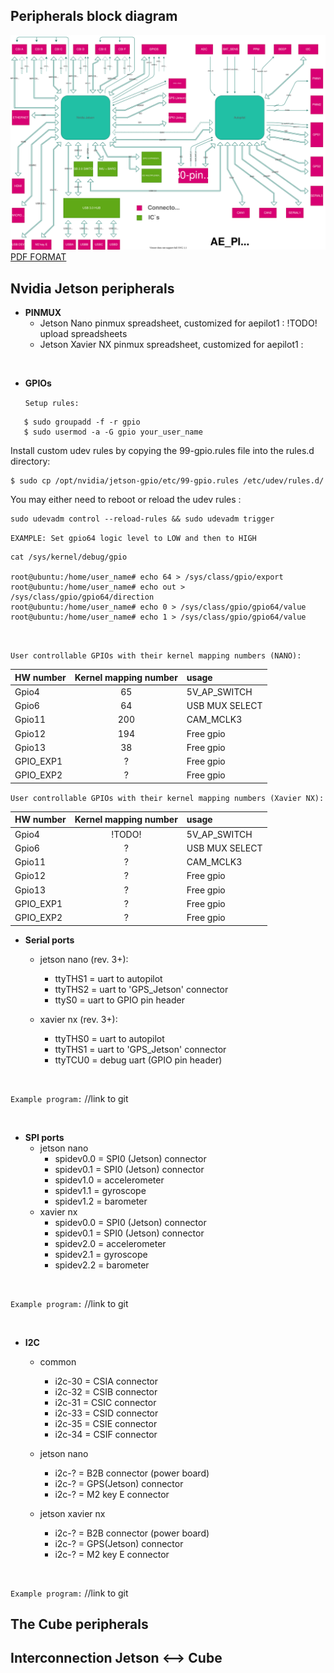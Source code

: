 ## Peripherals block diagram

![aepilot1_block_scheme.svg](uploads/5891a87aa9bcc1f4ddd29ee52ee2a210/aepilot1_block_scheme.svg)
[PDF FORMAT](uploads/9856a56d99b819fba1efde74f8734ce4/aepilot1_block_schematic.pdf)

## Nvidia Jetson peripherals
- **PINMUX**
  - Jetson Nano pinmux spreadsheet, customized for aepilot1 : !TODO! upload spreadsheets
  - Jetson Xavier NX pinmux spreadsheet, customized for aepilot1 : 

&nbsp;

- **GPIOs**

   `Setup rules:` 
```
   $ sudo groupadd -f -r gpio
   $ sudo usermod -a -G gpio your_user_name
```
Install custom udev rules by copying the 99-gpio.rules file into the rules.d directory:
```
$ sudo cp /opt/nvidia/jetson-gpio/etc/99-gpio.rules /etc/udev/rules.d/
```
You may either need to reboot or reload the udev rules :
```
sudo udevadm control --reload-rules && sudo udevadm trigger
```

   `EXAMPLE: Set gpio64 logic level to LOW and then to HIGH`
```
cat /sys/kernel/debug/gpio

root@ubuntu:/home/user_name# echo 64 > /sys/class/gpio/export
root@ubuntu:/home/user_name# echo out > /sys/class/gpio/gpio64/direction
root@ubuntu:/home/user_name# echo 0 > /sys/class/gpio/gpio64/value
root@ubuntu:/home/user_name# echo 1 > /sys/class/gpio/gpio64/value
```
&nbsp;

   `User controllable GPIOs with their kernel mapping numbers (NANO):`

| HW number | Kernel mapping number | usage|
| :--- | :---: | :--- |
| Gpio4 | 65 | 5V_AP_SWITCH |
| Gpio6 | 64 | USB MUX SELECT |
| Gpio11 | 200 | CAM_MCLK3 |
| Gpio12 | 194 | Free gpio | 
| Gpio13 | 38 | Free gpio |
| GPIO_EXP1 | ? | Free gpio |
| GPIO_EXP2 | ? | Free gpio |

   `User controllable GPIOs with their kernel mapping numbers (Xavier NX):`

| HW number | Kernel mapping number | usage|
| :--- | :---: | :--- |
| Gpio4 | !TODO! | 5V_AP_SWITCH |
| Gpio6 | ? | USB MUX SELECT |
| Gpio11 | ? | CAM_MCLK3 |
| Gpio12 | ? | Free gpio | 
| Gpio13 | ? | Free gpio |
| GPIO_EXP1 | ? | Free gpio |
| GPIO_EXP2 | ? | Free gpio |

- **Serial ports**
   - jetson nano (rev. 3+):
      - ttyTHS1 = uart to autopilot
      - ttyTHS2  = uart to 'GPS_Jetson' connector
      - ttyS0  = uart to GPIO pin header

    - xavier nx (rev. 3+):
      - ttyTHS0 = uart to autopilot
      - ttyTHS1 = uart to 'GPS_Jetson' connector
      - ttyTCU0 = debug uart (GPIO pin header)

&nbsp;

   `Example program:` //link to git 

&nbsp;

- **SPI ports**
  - jetson nano
    - spidev0.0 = SPI0 (Jetson) connector 
    - spidev0.1 = SPI0 (Jetson) connector
    - spidev1.0 = accelerometer
    - spidev1.1 = gyroscope
    - spidev1.2 = barometer
  - xavier nx
    - spidev0.0 = SPI0 (Jetson) connector
    - spidev0.1 = SPI0 (Jetson) connector
    - spidev2.0 = accelerometer
    - spidev2.1 = gyroscope
    - spidev2.2 = barometer

&nbsp;

   `Example program:` //link to git 

&nbsp;

- **I2C**
  - common
    - i2c-30 = CSIA connector
    - i2c-32 = CSIB connector
    - i2c-31 = CSIC connector
    - i2c-33 = CSID connector
    - i2c-35 = CSIE connector
    - i2c-34 = CSIF connector

  - jetson nano
    - i2c-? = B2B connector (power board)
    - i2c-? = GPS(Jetson) connector
    - i2c-? = M2 key E connector

  - jetson xavier nx
    - i2c-? = B2B connector (power board)
    - i2c-? = GPS(Jetson) connector
    - i2c-? = M2 key E connector
  
&nbsp;
  
   `Example program:` //link to git


## The Cube peripherals

## Interconnection Jetson <--> Cube 